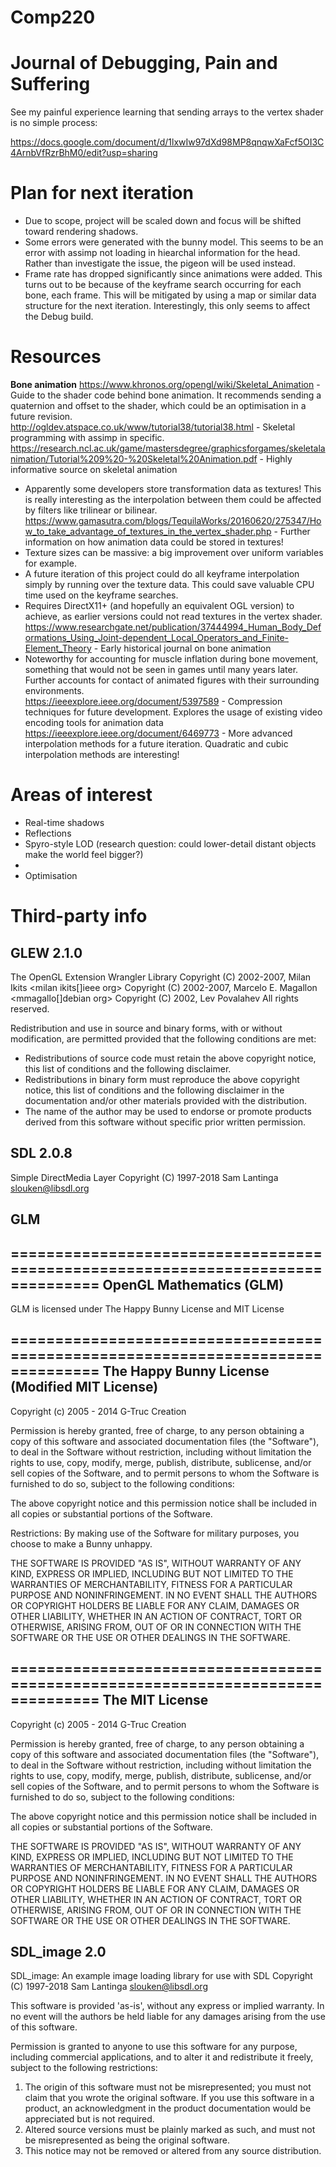 # Comp220  

# Journal of Debugging, Pain and Suffering
See my painful experience learning that sending arrays to the vertex shader is no simple process:  

https://docs.google.com/document/d/1lxwIw97dXd98MP8qnqwXaFcf5OI3C4ArnbVfRzrBhM0/edit?usp=sharing

# Plan for next iteration
* Due to scope, project will be scaled down and focus will be shifted toward rendering shadows.  
* Some errors were generated with the bunny model. This seems to be an error with assimp not loading in hiearchal information for the head. Rather than investigate the issue, the pigeon will be used instead.
* Frame rate has dropped significantly since animations were added. This turns out to be because of the keyframe search occurring for each bone, each frame. This will be mitigated by using a map or similar data structure for the next iteration. Interestingly, this only seems to affect the Debug build.  

# Resources
**Bone animation**
https://www.khronos.org/opengl/wiki/Skeletal_Animation  - Guide to the shader code behind bone animation. It recommends sending a quaternion and offset to the shader, which could be an optimisation in a future revision.  
http://ogldev.atspace.co.uk/www/tutorial38/tutorial38.html - Skeletal programming with assimp in specific.  
https://research.ncl.ac.uk/game/mastersdegree/graphicsforgames/skeletalanimation/Tutorial%209%20-%20Skeletal%20Animation.pdf  - Highly informative source on skeletal animation  
* Apparently some developers store transformation data as textures! This is really interesting as the interpolation between them could be affected by filters like trilinear or bilinear. 
https://www.gamasutra.com/blogs/TequilaWorks/20160620/275347/How_to_take_advantage_of_textures_in_the_vertex_shader.php - Further information on how animation data could be stored in textures!  
* Texture sizes can be massive: a big improvement over uniform variables for example.  
* A future iteration of this project could do all keyframe interpolation simply by running over the texture data. This could save valuable CPU time used on the keyframe searches.  
* Requires DirectX11+ (and hopefully an equivalent OGL version) to achieve, as earlier versions could not read textures in the vertex shader.  
https://www.researchgate.net/publication/37444994_Human_Body_Deformations_Using_Joint-dependent_Local_Operators_and_Finite-Element_Theory - Early historical journal on bone animation  
* Noteworthy for accounting for muscle inflation during bone movement, something that would not be seen in games until many years later. Further accounts for contact of animated figures with their surrounding environments.  
https://ieeexplore.ieee.org/document/5397589 - Compression techniques for future development. Explores the usage of existing video encoding tools for animation data  
https://ieeexplore.ieee.org/document/6469773 - More advanced interpolation methods for a future iteration. Quadratic and cubic interpolation methods are interesting!


# Areas of interest
* Real-time shadows
* Reflections
* Spyro-style LOD (research question: could lower-detail distant objects make the world feel bigger?)
* 
* Optimisation

# Third-party info
## GLEW 2.1.0
The OpenGL Extension Wrangler Library
Copyright (C) 2002-2007, Milan Ikits <milan ikits[]ieee org>
Copyright (C) 2002-2007, Marcelo E. Magallon <mmagallo[]debian org>
Copyright (C) 2002, Lev Povalahev
All rights reserved.

Redistribution and use in source and binary forms, with or without 
modification, are permitted provided that the following conditions are met:

* Redistributions of source code must retain the above copyright notice, 
  this list of conditions and the following disclaimer.
* Redistributions in binary form must reproduce the above copyright notice, 
  this list of conditions and the following disclaimer in the documentation 
  and/or other materials provided with the distribution.
* The name of the author may be used to endorse or promote products 
  derived from this software without specific prior written permission.

## SDL 2.0.8
Simple DirectMedia Layer
Copyright (C) 1997-2018 Sam Lantinga <slouken@libsdl.org>

## GLM
================================================================================
OpenGL Mathematics (GLM)
--------------------------------------------------------------------------------
GLM is licensed under The Happy Bunny License and MIT License

================================================================================
The Happy Bunny License (Modified MIT License)
--------------------------------------------------------------------------------
Copyright (c) 2005 - 2014 G-Truc Creation

Permission is hereby granted, free of charge, to any person obtaining a copy
of this software and associated documentation files (the "Software"), to deal
in the Software without restriction, including without limitation the rights
to use, copy, modify, merge, publish, distribute, sublicense, and/or sell
copies of the Software, and to permit persons to whom the Software is
furnished to do so, subject to the following conditions:

The above copyright notice and this permission notice shall be included in
all copies or substantial portions of the Software.

Restrictions:
 By making use of the Software for military purposes, you choose to make a
 Bunny unhappy.

THE SOFTWARE IS PROVIDED "AS IS", WITHOUT WARRANTY OF ANY KIND, EXPRESS OR
IMPLIED, INCLUDING BUT NOT LIMITED TO THE WARRANTIES OF MERCHANTABILITY,
FITNESS FOR A PARTICULAR PURPOSE AND NONINFRINGEMENT. IN NO EVENT SHALL THE
AUTHORS OR COPYRIGHT HOLDERS BE LIABLE FOR ANY CLAIM, DAMAGES OR OTHER
LIABILITY, WHETHER IN AN ACTION OF CONTRACT, TORT OR OTHERWISE, ARISING FROM,
OUT OF OR IN CONNECTION WITH THE SOFTWARE OR THE USE OR OTHER DEALINGS IN
THE SOFTWARE.

================================================================================
The MIT License
--------------------------------------------------------------------------------
Copyright (c) 2005 - 2014 G-Truc Creation

Permission is hereby granted, free of charge, to any person obtaining a copy
of this software and associated documentation files (the "Software"), to deal
in the Software without restriction, including without limitation the rights
to use, copy, modify, merge, publish, distribute, sublicense, and/or sell
copies of the Software, and to permit persons to whom the Software is
furnished to do so, subject to the following conditions:  

The above copyright notice and this permission notice shall be included in
all copies or substantial portions of the Software.  

THE SOFTWARE IS PROVIDED "AS IS", WITHOUT WARRANTY OF ANY KIND, EXPRESS OR
IMPLIED, INCLUDING BUT NOT LIMITED TO THE WARRANTIES OF MERCHANTABILITY,
FITNESS FOR A PARTICULAR PURPOSE AND NONINFRINGEMENT. IN NO EVENT SHALL THE
AUTHORS OR COPYRIGHT HOLDERS BE LIABLE FOR ANY CLAIM, DAMAGES OR OTHER
LIABILITY, WHETHER IN AN ACTION OF CONTRACT, TORT OR OTHERWISE, ARISING FROM,
OUT OF OR IN CONNECTION WITH THE SOFTWARE OR THE USE OR OTHER DEALINGS IN
THE SOFTWARE.  

## SDL_image 2.0
  SDL_image:  An example image loading library for use with SDL
  Copyright (C) 1997-2018 Sam Lantinga <slouken@libsdl.org>

  This software is provided 'as-is', without any express or implied
  warranty.  In no event will the authors be held liable for any damages
  arising from the use of this software.

  Permission is granted to anyone to use this software for any purpose,
  including commercial applications, and to alter it and redistribute it
  freely, subject to the following restrictions:

  1. The origin of this software must not be misrepresented; you must not
     claim that you wrote the original software. If you use this software
     in a product, an acknowledgment in the product documentation would be
     appreciated but is not required.
  2. Altered source versions must be plainly marked as such, and must not be
     misrepresented as being the original software.
  3. This notice may not be removed or altered from any source distribution.